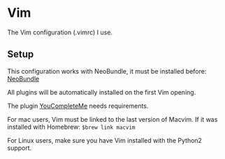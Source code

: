 Vim
===

The Vim configuration (.vimrc) I use.

Setup
-----

This configuration works with NeoBundle, it must be installed before:
[NeoBundle](https://github.com/Shougo/neobundle.vim)

All plugins will be automatically installed on the first Vim opening.

The plugin [YouCompleteMe](https://github.com/Valloric/YouCompleteMe) needs requirements.

For mac users, Vim must be linked to the last version of Macvim.
If it was installed with Homebrew: 
`$brew link macvim`

For Linux users, make sure you have Vim installed with the Python2 support.
